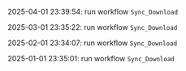 2025-04-01 23:39:54: run workflow `Sync_Download` 

2025-03-01 23:35:22: run workflow `Sync_Download` 

2025-02-01 23:34:07: run workflow `Sync_Download` 

2025-01-01 23:35:01: run workflow `Sync_Download` 


